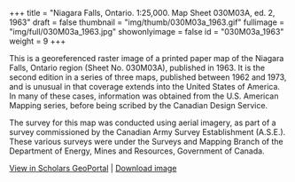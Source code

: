 +++
title = "Niagara Falls, Ontario. 1:25,000. Map Sheet 030M03A, ed. 2, 1963"
draft = false
thumbnail = "img/thumb/030M03a_1963.gif"
fullimage = "img/full/030M03a_1963.jpg"
showonlyimage = false
id = "030M03a_1963"
weight = 9
+++

This is a georeferenced raster image of a printed paper map of the Niagara Falls, Ontario region (Sheet No. 030M03A), published in 1963. It is the second edition in a series of three maps, published between 1962 and 1973, and is unusual in that coverage extends into the United States of America. In many of these cases, information was obtained from the U.S. American Mapping series, before being scribed by the Canadian Design Service.

<!--more-->

The survey for this map was conducted using aerial imagery, as part of a survey commissioned by the Canadian Army Survey Establishment (A.S.E.). These various surveys were under the Surveys and Mapping Branch of the Department of Energy, Mines and Resources, Government of Canada.

[View in Scholars GeoPortal](http://geo.scholarsportal.info/#r/details/_uri@=HTDP25K030M03a_1963TIFF&_add:true) | [Download image](https://ocul.on.ca/topomaps/map-images/HTDP25K030M03a_1963TIFF.jpg)